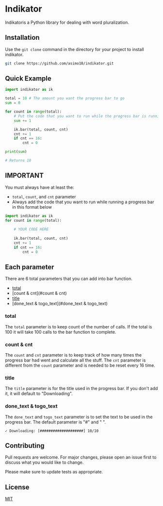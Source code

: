 # Indikator

Indikatoris a Python library for dealing with word pluralization.

## Installation

Use the `git clone` command in the directory for your project to install indikator.

```bash
git clone https://github.com/asimo10/indikator.git
```

## Quick Example

```python
import indikator as ik

total = 10 # The amount you want the progress bar to go
sum = 0

for count in range(total):
    # Put the code that you want to run while the progress bar is running inside here:
    sum += 1

    ik.bar(total, count, cnt)
    cnt += 1
    if cnt == 16:
        cnt = 0

print(sum)

# Returns 10
```

## IMPORTANT

You must always have at least the:

* `total`, `count`, and `cnt` parameter
* Always add the code that you want to run while running a progress bar in this format below

```python
import indikator as ik
for count in range(total):
    
    # YOUR CODE HERE
    
    ik.bar(total, count, cnt)
    cnt += 1
    if cnt == 16:
        cnt = 0
```



## Each parameter

There are 6 total parameters that you can add into bar function.

* [total](#total)
* [count & cnt](#count & cnt)
* [title](#title)
* [done_text & togo_text](#done_text & togo_text)

### total

The `total` parameter is to keep count of the number of calls. If the total is 100 it will take 100 calls to the bar function to complete.

### count & cnt

The `count` and `cnt` parameter is to keep track of how many times the progress bar had went and calculate all the stuff. The `cnt` parameter is different from the `count` parameter and is needed to be reset every 16 time.

### title

The `title` parameter is for the title used in the progress bar. If you don't add it, it will default to "Downloading".

### done_text & togo_text

The `done_text` and `togo_text` parameter is to set the text to be used in the progress bar. The default parameter is "#" and " ".

```
✓ Downloading: [####################] 10/10
```

## Contributing

Pull requests are welcome. For major changes, please open an issue first to discuss what you would like to change.

Please make sure to update tests as appropriate.

## License
[MIT](https://choosealicense.com/licenses/mit/)